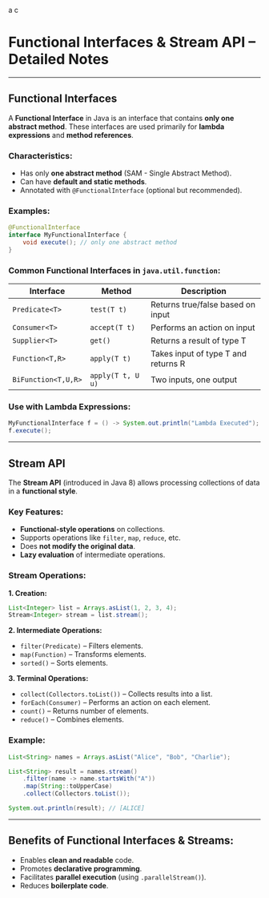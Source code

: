a c
# Functional Interfaces & Stream API – Detailed Notes

---

## Functional Interfaces

A **Functional Interface** in Java is an interface that contains **only one abstract method**. These interfaces are used primarily for **lambda expressions** and **method references**.

###  Characteristics:
- Has only **one abstract method** (SAM - Single Abstract Method).
- Can have **default and static methods**.
- Annotated with `@FunctionalInterface` (optional but recommended).

###  Examples:
```java
@FunctionalInterface
interface MyFunctionalInterface {
    void execute(); // only one abstract method
}
```

###  Common Functional Interfaces in `java.util.function`:
| Interface       | Method     | Description |
|----------------|------------|-------------|
| `Predicate<T>` | `test(T t)`| Returns true/false based on input |
| `Consumer<T>`  | `accept(T t)`| Performs an action on input |
| `Supplier<T>`  | `get()`    | Returns a result of type T |
| `Function<T,R>`| `apply(T t)`| Takes input of type T and returns R |
| `BiFunction<T,U,R>`| `apply(T t, U u)`| Two inputs, one output |

### Use with Lambda Expressions:
```java
MyFunctionalInterface f = () -> System.out.println("Lambda Executed");
f.execute();
```

---

##  Stream API

The **Stream API** (introduced in Java 8) allows processing collections of data in a **functional style**.

### Key Features:
- **Functional-style operations** on collections.
- Supports operations like `filter`, `map`, `reduce`, etc.
- Does **not modify the original data**.
- **Lazy evaluation** of intermediate operations.

###  Stream Operations:

**1. Creation:**
```java
List<Integer> list = Arrays.asList(1, 2, 3, 4);
Stream<Integer> stream = list.stream();
```

**2. Intermediate Operations:**
- `filter(Predicate)` – Filters elements.
- `map(Function)` – Transforms elements.
- `sorted()` – Sorts elements.

**3. Terminal Operations:**
- `collect(Collectors.toList())` – Collects results into a list.
- `forEach(Consumer)` – Performs an action on each element.
- `count()` – Returns number of elements.
- `reduce()` – Combines elements.

### Example:
```java
List<String> names = Arrays.asList("Alice", "Bob", "Charlie");

List<String> result = names.stream()
    .filter(name -> name.startsWith("A"))
    .map(String::toUpperCase)
    .collect(Collectors.toList());

System.out.println(result); // [ALICE]
```

---

## Benefits of Functional Interfaces & Streams:
- Enables **clean and readable** code.
- Promotes **declarative programming**.
- Facilitates **parallel execution** (using `.parallelStream()`).
- Reduces **boilerplate code**.
